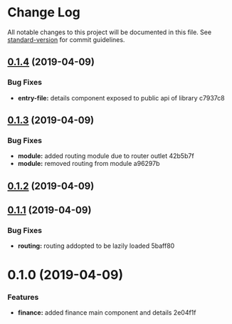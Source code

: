 # Change Log

All notable changes to this project will be documented in this file. See [standard-version](https://github.com/conventional-changelog/standard-version) for commit guidelines.

## [0.1.4](/compare/v0.1.3...v0.1.4) (2019-04-09)


### Bug Fixes

* **entry-file:** details component exposed to public api of library c7937c8



## [0.1.3](/compare/v0.1.2...v0.1.3) (2019-04-09)


### Bug Fixes

* **module:** added routing module due to router outlet 42b5b7f
* **module:** removed routing from module a96297b



## [0.1.2](/compare/v0.1.1...v0.1.2) (2019-04-09)



## [0.1.1](/compare/v0.1.0...v0.1.1) (2019-04-09)


### Bug Fixes

* **routing:** routing addopted to be lazily loaded 5baff80



# 0.1.0 (2019-04-09)


### Features

* **finance:** added finance main component and details 2e04f1f
